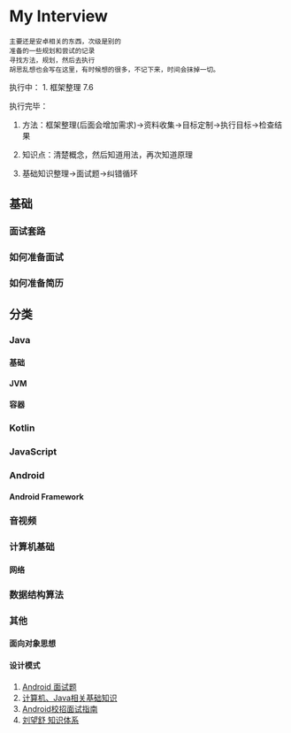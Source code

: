 # My Interview
	主要还是安卓相关的东西，次级是别的
	准备的一些规划和尝试的记录
	寻找方法，规划，然后去执行
	胡思乱想也会写在这里，有时候想的很多，不记下来，时间会抹掉一切。

执行中：
	1. 框架整理 7.6

执行完毕：


1. 方法：框架整理(后面会增加需求)->资料收集->目标定制->执行目标->检查结果

2. 知识点：清楚概念，然后知道用法，再次知道原理

3. 基础知识整理->面试题->纠错循环

## 基础
### 面试套路
### 如何准备面试
### 如何准备简历

## 分类
### Java
#### 基础
#### JVM
#### 容器
### Kotlin
### JavaScript
### Android
#### Android Framework
### 音视频
### 计算机基础
#### 网络
### 数据结构算法
### 其他
#### 面向对象思想
#### 设计模式


1. [Android 面试题](https://github.com/Timdk857/Android-Architecture-knowledge-2-)
2. [计算机、Java相关基础知识](https://hadyang.com/interview/)
3. [Android校招面试指南](https://github.com/LRH1993/android_interview)
3. [刘望舒 知识体系](http://liuwangshu.cn/system/)




